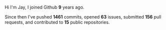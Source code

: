 Hi I'm Jay, I joined Github **9** years ago.

Since then I've pushed **1461** commits, opened **63** issues, submitted **156** pull requests, and contributed to **15** public repositories.

